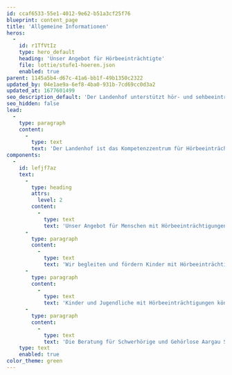 ```yaml
---
id: ccaf6533-55e1-4012-9e62-b51a3cf25f76
blueprint: content_page
title: 'Allgemeine Informationen'
heros:
  -
    id: r1TfVtIz
    type: hero_default
    heading: 'Unser Angebot für Hörbeeinträchtigte'
    file: lottie/stufe1-hoeren.json
    enabled: true
parent: 1145a5b4-d67c-41a6-bb1f-49b1350c2322
updated_by: 04e1ae9a-6ef8-4ba0-931b-7cd69cc0d3a2
updated_at: 1677601499
seo_description_default: 'Der Landenhof unterstützt hör- und sehbeeinträchtigte Kinder & Jugendliche in ihrem selbstbestimmten Leben durch Förderung ihrer Fähigkeiten & Entwicklung'
seo_hidden: false
lead:
  -
    type: paragraph
    content:
      -
        type: text
        text: 'Der Landenhof ist das Kompetenzzentrum für Hörbeeinträchtigungen und Sehbeeinträchtigungen im Kanton Aargau. Wir unterstützen Menschen mit Hör- oder Sehbeeinträchtigungen in ihrem selbstbestimmten Leben, indem wir ihre Fähigkeiten und ihre Entwicklung gezielt fördern.'
components:
  -
    id: lefjf7az
    text:
      -
        type: heading
        attrs:
          level: 2
        content:
          -
            type: text
            text: 'Unser Angebot für Menschen mit Hörbeeinträchtigungen'
      -
        type: paragraph
        content:
          -
            type: text
            text: 'Wir begleiten und fördern Kinder mit Hörbeeinträchtigungen ab Geburt beim Spracherwerb und in ihrer Gesamtentwicklung, führen audiologische Abklärungen durch und übernehmen die Versorgung mit technischen Hilfsmitteln.'
      -
        type: paragraph
        content:
          -
            type: text
            text: 'Kinder und Jugendliche mit Hörbeeinträchtigungen können bei uns alle Stufen der Volksschule besuchen, hier wohnen oder werden durch unseren Audiopädagogischen Dienst in der Regelschule begleitet.'
      -
        type: paragraph
        content:
          -
            type: text
            text: 'Die Beratung für Schwerhörige und Gehörlose Aargau Solothurn berät unter dem Dach des Landenhofs schwerhörige und gehörlose Menschen jeden Alters.'
    type: text
    enabled: true
color_theme: green
---
```

